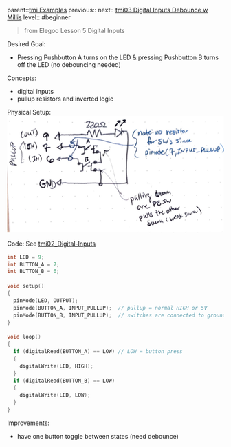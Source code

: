 parent::[tmi Examples](tmi%20Examples.md)
previous::
next:: [tmi03 Digital Inputs Debounce w Millis](tmi03%20Digital%20Inputs%20Debounce%20w%20Millis.md)
level:: #beginner

>  from Elegoo Lesson 5 Digital Inputs

Desired Goal:
- Pressing Pushbutton A turns on the LED & pressing Pushbutton B turns off the LED (no debouncing needed)

Concepts:
- digital inputs
- pullup resistors and inverted logic

Physical Setup:
![IMG_7160](attachments/IMG_7160.jpg)

Code:
See [tmi02_Digital-Inputs](code/tmi02_Digital-Inputs/tmi02_Digital-Inputs.ino)

``` c
int LED = 9;
int BUTTON_A = 7;
int BUTTON_B = 6;

void setup() 
{
  pinMode(LED, OUTPUT);
  pinMode(BUTTON_A, INPUT_PULLUP);  // pullup = normal HIGH or 5V   
  pinMode(BUTTON_B, INPUT_PULLUP);  // switches are connected to ground
}

void loop() 
{
  if (digitalRead(BUTTON_A) == LOW) // LOW = button press
  {
    digitalWrite(LED, HIGH);
  }
  if (digitalRead(BUTTON_B) == LOW)
  {
    digitalWrite(LED, LOW);
  }
}
```

Improvements:
- have one button toggle between states (need debounce)